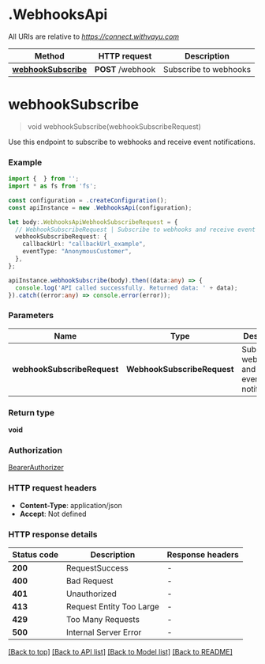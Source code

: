 # .WebhooksApi

All URIs are relative to *https://connect.withvayu.com*

Method | HTTP request | Description
------------- | ------------- | -------------
[**webhookSubscribe**](WebhooksApi.md#webhookSubscribe) | **POST** /webhook | Subscribe to webhooks


# **webhookSubscribe**
> void webhookSubscribe(webhookSubscribeRequest)

Use this endpoint to subscribe to webhooks and receive event notifications.

### Example


```typescript
import {  } from '';
import * as fs from 'fs';

const configuration = .createConfiguration();
const apiInstance = new .WebhooksApi(configuration);

let body:.WebhooksApiWebhookSubscribeRequest = {
  // WebhookSubscribeRequest | Subscribe to webhooks and receive event notifications.
  webhookSubscribeRequest: {
    callbackUrl: "callbackUrl_example",
    eventType: "AnonymousCustomer",
  },
};

apiInstance.webhookSubscribe(body).then((data:any) => {
  console.log('API called successfully. Returned data: ' + data);
}).catch((error:any) => console.error(error));
```


### Parameters

Name | Type | Description  | Notes
------------- | ------------- | ------------- | -------------
 **webhookSubscribeRequest** | **WebhookSubscribeRequest**| Subscribe to webhooks and receive event notifications. |


### Return type

**void**

### Authorization

[BearerAuthorizer](README.md#BearerAuthorizer)

### HTTP request headers

 - **Content-Type**: application/json
 - **Accept**: Not defined


### HTTP response details
| Status code | Description | Response headers |
|-------------|-------------|------------------|
**200** | RequestSuccess |  -  |
**400** | Bad Request |  -  |
**401** | Unauthorized |  -  |
**413** | Request Entity Too Large |  -  |
**429** | Too Many Requests |  -  |
**500** | Internal Server Error |  -  |

[[Back to top]](#) [[Back to API list]](README.md#documentation-for-api-endpoints) [[Back to Model list]](README.md#documentation-for-models) [[Back to README]](README.md)


